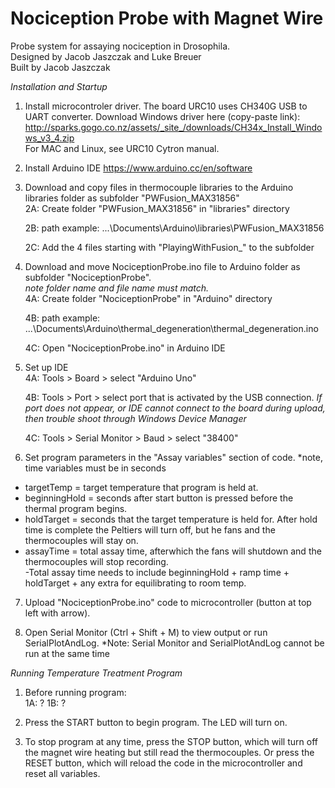 # Nociception Probe with Magnet Wire
Probe system for assaying nociception in Drosophila.  
Designed by Jacob Jaszczak and Luke Breuer  
Built by Jacob Jaszczak

*Installation and Startup* 

1) Install microcontroler driver. The board URC10 uses CH340G USB to UART converter. Download Windows driver here (copy-paste link): http://sparks.gogo.co.nz/assets/_site_/downloads/CH34x_Install_Windows_v3_4.zip  
For MAC and Linux, see URC10 Cytron manual. 

2) Install Arduino IDE 
https://www.arduino.cc/en/software

3) Download and copy files in thermocouple libraries to the Arduino libraries folder as subfolder "PWFusion_MAX31856"  
	2A: Create folder "PWFusion_MAX31856" in "libraries" directory  
	
	2B: path example: ...\Documents\Arduino\libraries\PWFusion_MAX31856
	
	2C: Add the 4 files starting with "PlayingWithFusion_" to the subfolder 

4) Download and move NociceptionProbe.ino file to Arduino folder as subfolder "NociceptionProbe".  
		*note folder name and file name must match.*   
	4A: Create folder "NociceptionProbe" in "Arduino" directory  
	
	4B: path example: ...\Documents\Arduino\thermal_degeneration\thermal_degeneration.ino  
	
	4C: Open "NociceptionProbe.ino" in Arduino IDE 

5) Set up IDE  
	4A: Tools > Board > select "Arduino Uno"
	
	4B: Tools > Port > select port that is activated by the USB connection.
						*If port does not appear, or IDE cannot connect to the board during upload, then trouble shoot through Windows Device Manager*

	4C: Tools > Serial Monitor > Baud > select "38400"

6) Set program parameters in the "Assay variables" section of code. *note, time variables must be in seconds
  - targetTemp = target temperature that program is held at. 
  - beginningHold = seconds after start button is pressed before the thermal program begins.
  - holdTarget = seconds that the target temperature is held for. After hold time is complete the Peltiers will turn off, but he fans and the thermocouples will stay on. 
  - assayTime = total assay time, afterwhich the fans will shutdown and the thermocouples will stop recording.  
  	-Total assay time needs to include beginningHold + ramp time + holdTarget + any extra for equilibrating to room temp. 
  
7) Upload "NociceptionProbe.ino" code to microcontroller (button at top left with arrow). 

8) Open Serial Monitor (Ctrl + Shift + M) to view output or run SerialPlotAndLog. 
              *Note: Serial Monitor and SerialPlotAndLog cannot be run at the same time   


*Running Temperature Treatment Program* 

1) Before running program:  
	1A: ?
  1B: ? 

2) Press the START button to begin program. The LED will turn on. 

3) To stop program at any time, press the STOP button, which will turn off the magnet wire heating but still read the thermocouples. Or press the RESET button, which will reload the code in the microcontroller and reset all variables. 


